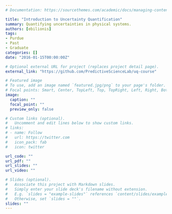 ```yaml
---
# Documentation: https://sourcethemes.com/academic/docs/managing-content/

title: "Introduction to Uncertainty Quantification"
summary: Quantifying uncertainties in physical systems.
authors: [ebilionis]
tags:
- Purdue
- Past
- Graduate
categories: []
date: "2016-01-15T00:00:00Z"

# Optional external URL for project (replaces project detail page).
external_link: "https://github.com/PredictiveScienceLab/uq-course"

# Featured image
# To use, add an image named `featured.jpg/png` to your page's folder.
# Focal points: Smart, Center, TopLeft, Top, TopRight, Left, Right, BottomLeft, Bottom, BottomRight.
image:
  caption: ""
  focal_point: ""
  preview_only: false

# Custom links (optional).
#   Uncomment and edit lines below to show custom links.
# links:
# - name: Follow
#   url: https://twitter.com
#   icon_pack: fab
#   icon: twitter

url_code: ""
url_pdf: ""
url_slides: ""
url_video: ""

# Slides (optional).
#   Associate this project with Markdown slides.
#   Simply enter your slide deck's filename without extension.
#   E.g. `slides = "example-slides"` references `content/slides/example-slides.md`.
#   Otherwise, set `slides = ""`.
slides: ""
---
```

